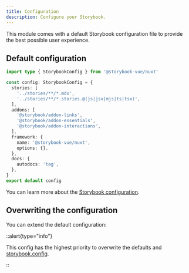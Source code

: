 ```yaml
---
title: Configuration
description: Configure your Storybook.
---
```


This module comes with a default Storybook configuration file to provide the best possible user experience.

## Default configuration

```ts [main.ts]
import type { StorybookConfig } from '@storybook-vue/nuxt'

const config: StorybookConfig = {
  stories: [
    '../stories/**/*.mdx',
    '../stories/**/*.stories.@(js|jsx|mjs|ts|tsx)',
  ],
  addons: [
    '@storybook/addon-links',
    '@storybook/addon-essentials',
    '@storybook/addon-interactions',
  ],
  framework: {
    name: '@storybook-vue/nuxt',
    options: {},
  },
  docs: {
    autodocs: 'tag',
  },
}
export default config
```

You can learn more about the [Storybook configuration](https://storybook.js.org/docs/configure).

## Overwriting the configuration

You can extend the default configuration:

::alert{type="info"}

This config has the highest priority to overwrite the defaults and [storybook.config](#config-option).

::
